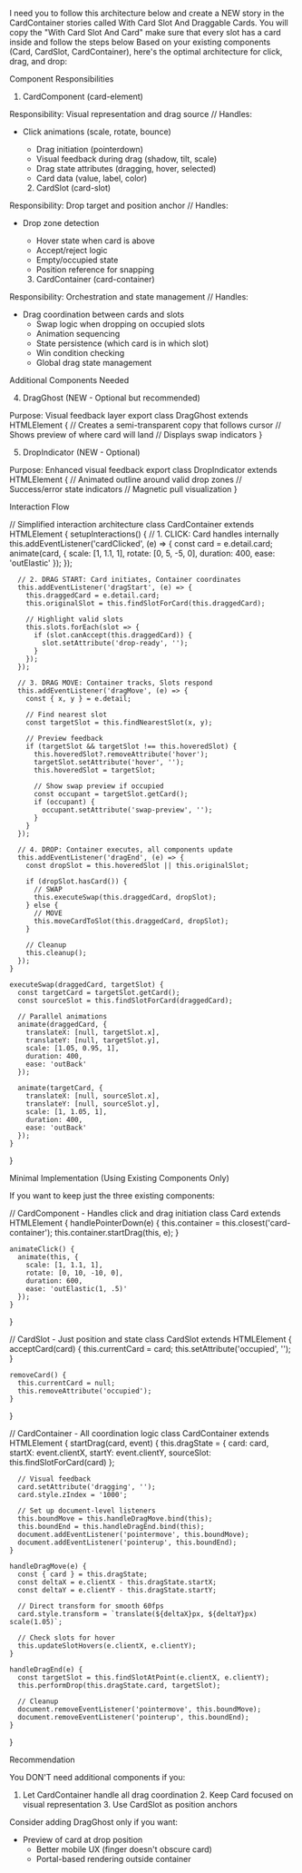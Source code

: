 
I need you to follow this architecture below and create a NEW story in the CardContainer stories called With Card Slot And Draggable Cards.
You will copy the "With Card Slot And Card" make sure that every slot has a card inside and follow the steps below
Based on your existing components (Card, CardSlot, CardContainer), here's the optimal architecture for click,
drag, and drop:

Component Responsibilities

1. CardComponent (card-element)

Responsibility: Visual representation and drag source
// Handles:
- Click animations (scale, rotate, bounce)
  - Drag initiation (pointerdown)
  - Visual feedback during drag (shadow, tilt, scale)
  - Drag state attributes (dragging, hover, selected)
  - Card data (value, label, color)

  2. CardSlot (card-slot)

Responsibility: Drop target and position anchor
// Handles:
- Drop zone detection
  - Hover state when card is above
  - Accept/reject logic
  - Empty/occupied state
  - Position reference for snapping

  3. CardContainer (card-container)

Responsibility: Orchestration and state management
// Handles:
- Drag coordination between cards and slots
  - Swap logic when dropping on occupied slots
  - Animation sequencing
  - State persistence (which card is in which slot)
  - Win condition checking
  - Global drag state management

Additional Components Needed

4. DragGhost (NEW - Optional but recommended)

Purpose: Visual feedback layer
export class DragGhost extends HTMLElement {
// Creates a semi-transparent copy that follows cursor
// Shows preview of where card will land
// Displays swap indicators
}

5. DropIndicator (NEW - Optional)

Purpose: Enhanced visual feedback
export class DropIndicator extends HTMLElement {
// Animated outline around valid drop zones
// Success/error state indicators
// Magnetic pull visualization
}

Interaction Flow

// Simplified interaction architecture
class CardContainer extends HTMLElement {
setupInteractions() {
// 1. CLICK: Card handles internally
this.addEventListener('cardClicked', (e) => {
const card = e.detail.card;
animate(card, {
scale: [1, 1.1, 1],
rotate: [0, 5, -5, 0],
duration: 400,
ease: 'outElastic'
});
});

      // 2. DRAG START: Card initiates, Container coordinates
      this.addEventListener('dragStart', (e) => {
        this.draggedCard = e.detail.card;
        this.originalSlot = this.findSlotForCard(this.draggedCard);

        // Highlight valid slots
        this.slots.forEach(slot => {
          if (slot.canAccept(this.draggedCard)) {
            slot.setAttribute('drop-ready', '');
          }
        });
      });

      // 3. DRAG MOVE: Container tracks, Slots respond
      this.addEventListener('dragMove', (e) => {
        const { x, y } = e.detail;

        // Find nearest slot
        const targetSlot = this.findNearestSlot(x, y);

        // Preview feedback
        if (targetSlot && targetSlot !== this.hoveredSlot) {
          this.hoveredSlot?.removeAttribute('hover');
          targetSlot.setAttribute('hover', '');
          this.hoveredSlot = targetSlot;

          // Show swap preview if occupied
          const occupant = targetSlot.getCard();
          if (occupant) {
            occupant.setAttribute('swap-preview', '');
          }
        }
      });

      // 4. DROP: Container executes, all components update
      this.addEventListener('dragEnd', (e) => {
        const dropSlot = this.hoveredSlot || this.originalSlot;

        if (dropSlot.hasCard()) {
          // SWAP
          this.executeSwap(this.draggedCard, dropSlot);
        } else {
          // MOVE
          this.moveCardToSlot(this.draggedCard, dropSlot);
        }

        // Cleanup
        this.cleanup();
      });
    }

    executeSwap(draggedCard, targetSlot) {
      const targetCard = targetSlot.getCard();
      const sourceSlot = this.findSlotForCard(draggedCard);

      // Parallel animations
      animate(draggedCard, {
        translateX: [null, targetSlot.x],
        translateY: [null, targetSlot.y],
        scale: [1.05, 0.95, 1],
        duration: 400,
        ease: 'outBack'
      });

      animate(targetCard, {
        translateX: [null, sourceSlot.x],
        translateY: [null, sourceSlot.y],
        scale: [1, 1.05, 1],
        duration: 400,
        ease: 'outBack'
      });
    }
}

Minimal Implementation (Using Existing Components Only)

If you want to keep just the three existing components:

// CardComponent - Handles click and drag initiation
class Card extends HTMLElement {
handlePointerDown(e) {
this.container = this.closest('card-container');
this.container.startDrag(this, e);
}

    animateClick() {
      animate(this, {
        scale: [1, 1.1, 1],
        rotate: [0, 10, -10, 0],
        duration: 600,
        ease: 'outElastic(1, .5)'
      });
    }
}

// CardSlot - Just position and state
class CardSlot extends HTMLElement {
acceptCard(card) {
this.currentCard = card;
this.setAttribute('occupied', '');
}

    removeCard() {
      this.currentCard = null;
      this.removeAttribute('occupied');
    }
}

// CardContainer - All coordination logic
class CardContainer extends HTMLElement {
startDrag(card, event) {
this.dragState = {
card: card,
startX: event.clientX,
startY: event.clientY,
sourceSlot: this.findSlotForCard(card)
};

      // Visual feedback
      card.setAttribute('dragging', '');
      card.style.zIndex = '1000';

      // Set up document-level listeners
      this.boundMove = this.handleDragMove.bind(this);
      this.boundEnd = this.handleDragEnd.bind(this);
      document.addEventListener('pointermove', this.boundMove);
      document.addEventListener('pointerup', this.boundEnd);
    }

    handleDragMove(e) {
      const { card } = this.dragState;
      const deltaX = e.clientX - this.dragState.startX;
      const deltaY = e.clientY - this.dragState.startY;

      // Direct transform for smooth 60fps
      card.style.transform = `translate(${deltaX}px, ${deltaY}px) scale(1.05)`;

      // Check slots for hover
      this.updateSlotHovers(e.clientX, e.clientY);
    }

    handleDragEnd(e) {
      const targetSlot = this.findSlotAtPoint(e.clientX, e.clientY);
      this.performDrop(this.dragState.card, targetSlot);

      // Cleanup
      document.removeEventListener('pointermove', this.boundMove);
      document.removeEventListener('pointerup', this.boundEnd);
    }
}

Recommendation

You DON'T need additional components if you:
1. Let CardContainer handle all drag coordination
   2. Keep Card focused on visual representation
   3. Use CardSlot as position anchors

Consider adding DragGhost only if you want:
- Preview of card at drop position
  - Better mobile UX (finger doesn't obscure card)
  - Portal-based rendering outside container
